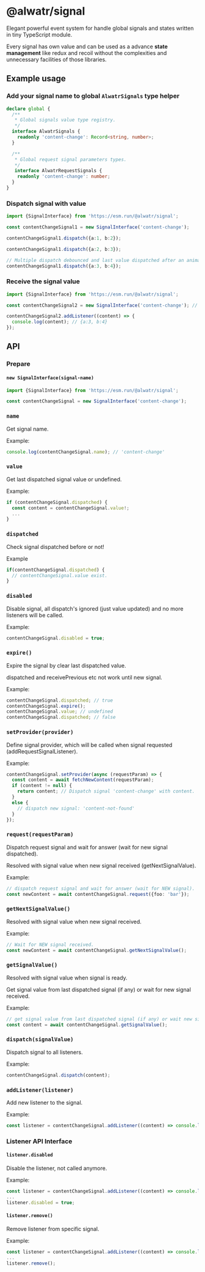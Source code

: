 # @alwatr/signal

Elegant powerful event system for handle global signals and states written in tiny TypeScript module.

Every signal has own value and can be used as a advance **state management** like redux and recoil without the complexities and unnecessary facilities of those libraries.

## Example usage

### Add your signal name to global `AlwatrSignals` type helper

```ts
declare global {
  /**
   * Global signals value type registry.
   */
  interface AlwatrSignals {
    readonly 'content-change': Record<string, number>;
  }

  /**
   * Global request signal parameters types.
   */
   interface AlwatrRequestSignals {
    readonly 'content-change': number;
  }
}
```

### Dispatch signal with value

```ts
import {SignalInterface} from 'https://esm.run/@alwatr/signal';

const contentChangeSignal1 = new SignalInterface('content-change');

contentChangeSignal1.dispatch({a:1, b:2});

contentChangeSignal1.dispatch({a:2, b:3});

// Multiple dispatch debounced and last value dispatched after an animate frame.
contentChangeSignal1.dispatch({a:3, b:4});
```

### Receive the signal value

```ts
import {SignalInterface} from 'https://esm.run/@alwatr/signal';

const contentChangeSignal2 = new SignalInterface('content-change'); // Same share signal as contentChangeSignal1

contentChangeSignal2.addListener((content) => {
  console.log(content); // {a:3, b:4}
});
```

## API

### Prepare

#### `new SignalInterface(signal-name)`

```ts
import {SignalInterface} from 'https://esm.run/@alwatr/signal';

const contentChangeSignal = new SignalInterface('content-change');
```

### `name`

Get signal name.

Example:

```ts
console.log(contentChangeSignal.name); // 'content-change'
```

### `value`

Get last dispatched signal value or undefined.

Example:

```ts
if (contentChangeSignal.dispatched) {
  const content = contentChangeSignal.value!;
  ...
}
```

### `dispatched`

Check signal dispatched before or not!

Example

```ts
if(contentChangeSignal.dispatched) {
  // contentChangeSignal.value exist.
}
```

### `disabled`

Disable signal, all dispatch's ignored (just value updated) and no more listeners will be called.

Example:

```ts
contentChangeSignal.disabled = true;
```

### `expire()`

Expire the signal by clear last dispatched value.

dispatched and receivePrevious etc not work until new signal.

Example:

```ts
contentChangeSignal.dispatched; // true
contentChangeSignal.expire();
contentChangeSignal.value; // undefined
contentChangeSignal.dispatched; // false
```

### `setProvider(provider)`

Define signal provider, which will be called when signal requested (addRequestSignalListener).

Example:

```ts
contentChangeSignal.setProvider(async (requestParam) => {
  const content = await fetchNewContent(requestParam);
  if (content != null) {
    return content; // Dispatch signal 'content-change' with content.
  }
  else {
    // dispatch new signal: 'content-not-found'
  }
});
```

### `request(requestParam)`

Dispatch request signal and wait for answer (wait for new signal dispatched).

Resolved with signal value when new signal received (getNextSignalValue).

Example:

```ts
// dispatch request signal and wait for answer (wait for NEW signal).
const newContent = await contentChangeSignal.request({foo: 'bar'});
```

### `getNextSignalValue()`

Resolved with signal value when new signal received.

Example:

```ts
// Wait for NEW signal received.
const newContent = await contentChangeSignal.getNextSignalValue();
```

### `getSignalValue()`

Resolved with signal value when signal is ready.

Get signal value from last dispatched signal (if any) or wait for new signal received.

Example:

```ts
// get signal value from last dispatched signal (if any) or wait new signal received.
const content = await contentChangeSignal.getSignalValue();
```

### `dispatch(signalValue)`

Dispatch signal to all listeners.

Example:

```ts
contentChangeSignal.dispatch(content);
```

### `addListener(listener)`

Add new listener to the signal.

Example:

```ts
const listener = contentChangeSignal.addListener((content) => console.log(content));
```

### Listener API Interface

#### `listener.disabled`

Disable the listener, not called anymore.

Example:

```ts
const listener = contentChangeSignal.addListener((content) => console.log(content));
...
listener.disabled = true;
```

#### `listener.remove()`

Remove listener from specific signal.

Example:

```ts
const listener = contentChangeSignal.addListener((content) => console.log(content));
...
listener.remove();
```
